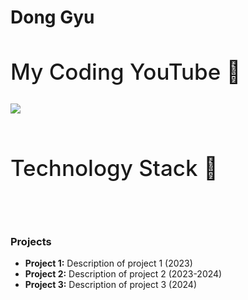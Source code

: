 <h1>Dong Gyu</h1>

<div style="margin-top:30px; margin-bottom:30px;">
  <h2 style="font-size:35px; font-weight:500;">My Coding YouTube 💪</h2>
</div>

<div style="display:flex; flex-direction: column;">
  <img src="https://img.shields.io/badge/Youtube-FF0000?style=flat-square&logo=Youtube&logoColor=white"/>
</div>

<br>

<div style="margin-top:30px; margin-bottom:30px;">
  <h2 style="font-size:35px; font-weight:500;">Technology Stack 💪</h2>
</div>


<br>



<br>

### Projects

- **Project 1:** Description of project 1 (2023)
- **Project 2:** Description of project 2 (2023-2024)
- **Project 3:** Description of project 3 (2024)

